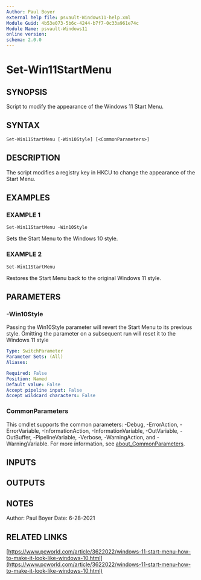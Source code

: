 ```yaml
---
Author: Paul Boyer
external help file: psvault-Windows11-help.xml
Module Guid: 4b53e073-5b6c-4244-b7f7-0c33a961e74c
Module Name: psvault-Windows11
online version:
schema: 2.0.0
---
```


# Set-Win11StartMenu

## SYNOPSIS
Script to modify the appearance of the Windows 11 Start Menu.

## SYNTAX

```
Set-Win11StartMenu [-Win10Style] [<CommonParameters>]
```

## DESCRIPTION
The script modifies a registry key in HKCU to change the appearance of the Start Menu.

## EXAMPLES

### EXAMPLE 1
```
Set-Win11StartMenu -Win10Style
```

Sets the Start Menu to the Windows 10 style.

### EXAMPLE 2
```
Set-Win11StartMenu
```

Restores the Start Menu back to the original Windows 11 style.

## PARAMETERS

### -Win10Style
Passing the Win10Style parameter will revert the Start Menu to its previous style.
Omitting the parameter on a subsequent run will reset it to the Windows 11 style

```yaml
Type: SwitchParameter
Parameter Sets: (All)
Aliases:

Required: False
Position: Named
Default value: False
Accept pipeline input: False
Accept wildcard characters: False
```

### CommonParameters
This cmdlet supports the common parameters: -Debug, -ErrorAction, -ErrorVariable, -InformationAction, -InformationVariable, -OutVariable, -OutBuffer, -PipelineVariable, -Verbose, -WarningAction, and -WarningVariable. For more information, see [about_CommonParameters](http://go.microsoft.com/fwlink/?LinkID=113216).

## INPUTS

## OUTPUTS

## NOTES
Author: Paul Boyer
Date: 6-28-2021

## RELATED LINKS

[https://www.pcworld.com/article/3622022/windows-11-start-menu-how-to-make-it-look-like-windows-10.html](https://www.pcworld.com/article/3622022/windows-11-start-menu-how-to-make-it-look-like-windows-10.html)

